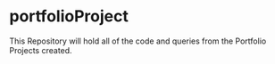 # portfolioProject
This Repository will hold all of the code and queries from the Portfolio Projects created.
